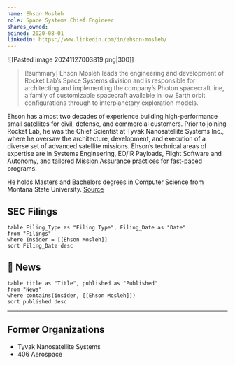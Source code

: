 ```yaml
---
name: Ehson Mosleh
role: Space Systems Chief Engineer
shares_owned: 
joined: 2020-08-01
linkedin: https://www.linkedin.com/in/ehson-mosleh/
---
```


![[Pasted image 20241127003819.png|300]]

>[!summary]
Ehson Mosleh leads the engineering and development of Rocket Lab’s Space Systems division and is responsible for architecting and implementing the company’s Photon spacecraft line, a family of customizable spacecraft available in low Earth orbit configurations through to interplanetary exploration models.
>
Ehson has almost two decades of experience building high-performance small satellites for civil, defense, and commercial customers. Prior to joining Rocket Lab, he was the Chief Scientist at Tyvak Nanosatellite Systems Inc., where he oversaw the architecture, development, and execution of a diverse set of advanced satellite missions. Ehson’s technical areas of expertise are in Systems Engineering, EO/IR Payloads, Flight Software and Autonomy, and tailored Mission Assurance practices for fast-paced programs.
>
He holds Masters and Bachelors degrees in Computer Science from Montana State University.
[Source](https://www.rocketlabusa.com/about/team/)

## SEC Filings
```dataview
table Filing_Type as "Filing Type", Filing_Date as "Date"
from "Filings"
where Insider = [[Ehson Mosleh]]
sort Filing_Date desc
```

## 📰 News
```dataview
table title as "Title", published as "Published"
from "News"
where contains(insider, [[Ehson Mosleh]])
sort published desc
```

---
## Former Organizations

-  Tyvak Nanosatellite Systems
-  406 Aerospace